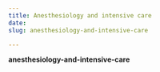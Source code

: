 ```yaml
---
title: Anesthesiology and intensive care
date: 
slug: anesthesiology-and-intensive-care

---
```

**anesthesiology-and-intensive-care**